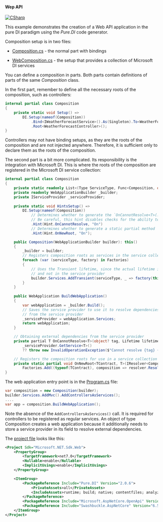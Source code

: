 #### Wep API

[![CSharp](https://img.shields.io/badge/C%23-code-blue.svg)](/samples/WebAPI)

This example demonstrates the creation of a Web API application in the pure DI paradigm using the _Pure.DI_ code generator.

Composition setup is in two files:

- [Composition.cs](/samples/WebAPI/Composition.cs) - the normal part with bindings

- [WebComposition.cs](/samples/WebAPI/WebComposition.cs) - the setup that provides a collection of Microsoft DI services

You can define a composition in parts. Both parts contain definitions of parts of the same _Composition_ class. 

In the first part, remember to define all the necessary roots of the composition, such as controllers:

```c#
internal partial class Composition
{
    private static void Setup() =>
        DI.Setup(nameof(Composition))
            .Bind<IWeatherForecastService>().As(Singleton).To<WeatherForecastService>()
            .Root<WeatherForecastController>();
}
```

Controllers may not have binding setups, as they are the roots of the composition and are not injected anywhere. Therefore, it is sufficient only to declare them as the roots of the composition.

The second part is a bit more complicated. Its responsibility is the integration with Microsoft DI. This is where the roots of the composition are registered in the Microsoft DI service collection:

```c#
internal partial class Composition
{
    private static readonly List<(Type ServiceType, Func<Composition, object?> Factory)> Factories = new();
    private readonly WebApplicationBuilder _builder;
    private IServiceProvider _serviceProvider;
    
    private static void HintsSetup() =>
        DI.Setup(nameof(Composition))
            // Determines whether to generate the `OnCannotResolve<T>(...)` partial method
            // Be careful, this hint disables checks for the ability to resolve dependencies!
            .Hint(Hint.OnCannotResolve, "On")
            // Determines whether to generate a static partial method `OnNewRoot<TContract, T>(...)`
            .Hint(Hint.OnNewRoot, "On");

    public Composition(WebApplicationBuilder builder): this()
    {
        _builder = builder;
        // Registers composition roots as services in the service collection
        foreach (var (serviceType, factory) in Factories)
        {
            // Uses the Transient lifetime, since the actual lifetime is controlled in this class
            // and not in the service provider
            builder.Services.AddTransient(serviceType, _ => factory(this)!);
        }
    }
    
    public WebApplication BuildWebApplication()
    {
        var webApplication = _builder.Build();
        // Saves the service provider to use it to resolve dependencies external to this composition
        // from the service provider 
        _serviceProvider = webApplication.Services;
        return webApplication;
    }

    // Obtaining external dependencies from the service provider
    private partial T OnCannotResolve<T>(object? tag, Lifetime lifetime) => 
        _serviceProvider.GetService<T>()
        ?? throw new InvalidOperationException($"Cannot resolve {tag} {typeof(T)} from the service provider.");

    // Registers the composition roots for use in a service collection
    private static partial void OnNewRoot<TContract, T>(IResolver<Composition, TContract> resolver, string name, object? tag, Lifetime lifetime) =>
        Factories.Add((typeof(TContract), composition => resolver.Resolve(composition)));
}
```

The web application entry point is in the [Program.cs](/samples/WebAPI/Program.cs) file:

```c#
var composition = new Composition(builder);
builder.Services.AddMvc().AddControllersAsServices();
....
var app = composition.BuildWebApplication();
```

Note the absence of the `AddControllersAsServices()` call. It is required for controllers to be registered as regular services.  An object of type Composition creates a web application because it additionally needs to store a service provider in its field to resolve external dependencies.

The [project file](/samples/WebAPI/WebAPI.csproj) looks like this:

```xml
<Project Sdk="Microsoft.NET.Sdk.Web">
    <PropertyGroup>
        <TargetFramework>net7.0</TargetFramework>
        <Nullable>enable</Nullable>
        <ImplicitUsings>enable</ImplicitUsings>
    </PropertyGroup>

    <ItemGroup>
        <PackageReference Include="Pure.DI" Version="2.0.6">
            <PrivateAssets>all</PrivateAssets>
            <IncludeAssets>runtime; build; native; contentfiles; analyzers; buildtransitive</IncludeAssets>
        </PackageReference>
        <PackageReference Include="Microsoft.AspNetCore.OpenApi" Version="7.0.7" />
        <PackageReference Include="Swashbuckle.AspNetCore" Version="6.5.0" />
    </ItemGroup>
</Project>
```
